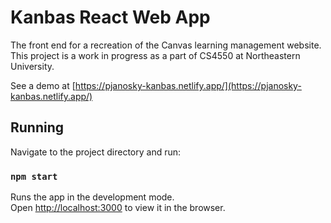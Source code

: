 # Kanbas React Web App

The front end for a recreation of the Canvas learning management website. This project is a work in progress as a part of CS4550 at Northeastern University.

See a demo at [https://pjanosky-kanbas.netlify.app/](https://pjanosky-kanbas.netlify.app/)

## Running

Navigate to the project directory and run:

### `npm start`

Runs the app in the development mode.\
Open [http://localhost:3000](http://localhost:3000) to view it in the browser.
